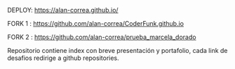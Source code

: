 DEPLOY: https://alan-correa.github.io/

FORK 1 : https://github.com/alan-correa/CoderFunk.github.io

FORK 2 : https://github.com/alan-correa/prueba_marcela_dorado

Repositorio contiene index con breve presentación y portafolio, cada link de desafios redirige a github repositories.

